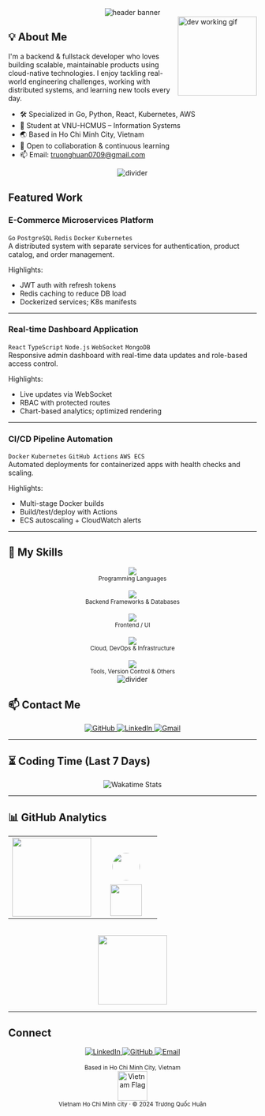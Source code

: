 <!-- Banner Capsule Render Hero -->
<div align="center">
  <img src="https://capsule-render.vercel.app/api?type=waving&color=7aa2f7,a78bfa&height=180&section=header&text=Trương%20Quốc%20Huân&fontSize=38&fontColor=fff&animation=twinkling" alt="header banner" />
</div>


<!-- GIF developer bên phải Hero/About -->
<img align="right" width="160" src="https://media.giphy.com/media/LmNwrBhejkK9EFP504/giphy.gif" alt="dev working gif" />

## 💡 About Me

I'm a backend & fullstack developer who loves building scalable, maintainable products using cloud-native technologies. I enjoy tackling real-world engineering challenges, working with distributed systems, and learning new tools every day.

- 🛠️ Specialized in Go, Python, React, Kubernetes, AWS
- 📖 Student at VNU-HCMUS – Information Systems
- 🌏 Based in Ho Chi Minh City, Vietnam
- 🤝 Open to collaboration & continuous learning
- 📫 Email: truonghuan0709@gmail.com

<!-- Animated divider -->
<div align="center">
  <img src="https://capsule-render.vercel.app/api?type=waving&color=7aa2f7,a78bfa&height=70&section=footer" alt="divider" />
</div>

## Featured Work

### E-Commerce Microservices Platform
`Go` `PostgreSQL` `Redis` `Docker` `Kubernetes`  
A distributed system with separate services for authentication, product catalog, and order management.

Highlights:
- JWT auth with refresh tokens
- Redis caching to reduce DB load
- Dockerized services; K8s manifests

---

### Real-time Dashboard Application
`React` `TypeScript` `Node.js` `WebSocket` `MongoDB`  
Responsive admin dashboard with real-time data updates and role-based access control.

Highlights:
- Live updates via WebSocket
- RBAC with protected routes
- Chart-based analytics; optimized rendering

---

### CI/CD Pipeline Automation
`Docker` `Kubernetes` `GitHub Actions` `AWS ECS`  
Automated deployments for containerized apps with health checks and scaling.

Highlights:
- Multi-stage Docker builds
- Build/test/deploy with Actions
- ECS autoscaling + CloudWatch alerts

---

## 🧰 My Skills

<div align="center">

<!-- Programming Languages -->
  <img src="https://skillicons.dev/icons?i=go,python,javascript,typescript,html,css" />
  <br>
  <sub>Programming Languages</sub>
  <br><br>
  
<!-- Backend Frameworks & Databases -->
  <img src="https://skillicons.dev/icons?i=nodejs,express,nestjs,postgresql,mongodb,redis" />
  <br>
  <sub>Backend Frameworks & Databases</sub>
  <br><br>

<!-- Frontend Frameworks -->
  <img src="https://skillicons.dev/icons?i=react,materialui,tailwind" />
  <br>
  <sub>Frontend / UI</sub>
  <br><br>

<!-- DevOps & Cloud -->
  <img src="https://skillicons.dev/icons?i=docker,kubernetes,aws,nginx,githubactions,linux" />
  <br>
  <sub>Cloud, DevOps & Infrastructure</sub>
  <br><br>

<!-- Tools -->
  <img src="https://skillicons.dev/icons?i=git,github,gitlab,vscode,postman,bash" />
  <br>
  <sub>Tools, Version Control & Others</sub>
</div>

<!-- Animated divider -->
<div align="center">
  <img src="https://capsule-render.vercel.app/api?type=waving&color=7aa2f7,a78bfa&height=70&section=footer" alt="divider" />
</div>

## 📫 Contact Me

<div align="center">
  <a href="https://github.com/quochuannn">
    <img src="https://img.shields.io/badge/@quochuannn-0d1117?style=flat-square&logo=github&logoColor=7aa2f7&labelColor=26224a" alt="GitHub" />
  </a>
  <a href="https://linkedin.com/in/truong-quoc-huan-325669319">
    <img src="https://img.shields.io/badge/LinkedIn-7aa2f7?style=flat-square&logo=linkedin&logoColor=white&labelColor=26224a" alt="LinkedIn" />
  </a>
  <a href="mailto:truonghuan0709@gmail.com">
    <img src="https://img.shields.io/badge/Email-a78bfa?style=flat-square&logo=gmail&logoColor=white&labelColor=26224a" alt="Gmail" />
  </a>
</div>

---

## ⏳ Coding Time (Last 7 Days)

<div align="center">
  <img src="https://github-readme-stats.vercel.app/api/wakatime?username=QuocHuannn&theme=tokyonight&hide_border=true" alt="Wakatime Stats" />
</div>

---

## 📊 GitHub Analytics

<div align="center">
  <table>
    <tr>
      <td style="vertical-align:middle;">
        <img src="https://github-readme-stats.vercel.app/api?username=quochuannn&show_icons=true&theme=tokyonight&hide_border=true&count_private=true" height="160"/>
      </td>
      <td style="vertical-align:middle; text-align:center;" width="110">
        <img src="https://github.com/quochuannn.png?size=60" width="56" style="border-radius:50%; margin-bottom:8px; margin-top:30px;"/>
        <br/>
        <img src="https://github-readme-streak-stats.herokuapp.com/?user=quochuannn&theme=tokyonight&hide_border=true" height="64"/>
      </td>
    </tr>
  </table>
  <br/>
  <img src="https://github-readme-activity-graph.vercel.app/graph?username=quochuannn&theme=github-compact&hide_border=true&bg_color=0d1117&color=58a6ff&line=58a6ff&point=ffffff" height="140" />
</div>

---

## Connect

<div align="center">
  <a href="https://linkedin.com/in/truong-quoc-huan-325669319">
    <img src="https://img.shields.io/badge/LinkedIn-0077B5?style=for-the-badge&logo=linkedin&logoColor=white" alt="LinkedIn" />
  </a>
  <a href="https://github.com/quochuannn">
    <img src="https://img.shields.io/badge/GitHub-100000?style=for-the-badge&logo=github&logoColor=white" alt="GitHub" />
  </a>
  <a href="mailto:truonghuan0709@gmail.com">
    <img src="https://img.shields.io/badge/Email-D14836?style=for-the-badge&logo=gmail&logoColor=white" alt="Email" />
  </a>
</div>

<div align="center">
  <br>
  <sub>Based in Ho Chi Minh City, Vietnam</sub>
</div>

<div align="center">
  <img src="https://img.shields.io/badge/Vietnam-flag-red?style=flat-square&logo=flag&labelColor=DA291C&logoColor=FFCD00" alt="Vietnam Flag" width="60" />
  <br />
  <sub>Vietnam Ho Chi Minh city · © 2024 Trương Quốc Huân </sub>
</div>

